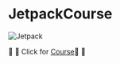# JetpackCourse

![Jetpack](https://i.ibb.co/k5BM7gG/Screen-Shot-2021-09-23-at-16-22-46.png) 

:dizzy: :dizzy: Click for [Course](https://hepsiburada.udemy.com/course/android-mobil-uygulama-kursu-seviye-2/learn/lecture/18137364#overview):dizzy: :dizzy:

